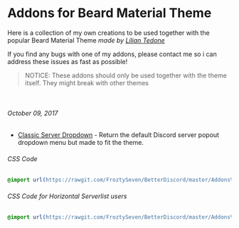 
# Addons for Beard Material Theme
Here is a collection of my own creations to be used together with the popular Beard Material Theme *made by [Lilian Tedone](https://github.com/BeardDesign1)*

If you find any bugs with one of my addons, please contact me so i can address these issues as fast as possible!

> NOTICE: These addons should only be used together with the theme itself. They might break with other themes

  
  
  
###### October 09, 2017
- [Classic Server Dropdown](https://github.com/FroztySeven/BetterDiscord/tree/master/BeardMaterial_Addons/ClassicServerDropdown) - Return the default Discord server popout dropdown menu but made to fit the theme.


###### CSS Code
```css
@import url(https://rawgit.com/FroztySeven/BetterDiscord/master/Addons%20for%20Beard%20Material%20Theme/.css/ClassicServerDropdownMenu.css);
```
###### CSS Code for Horizontal Serverlist users
```css
@import url(https://rawgit.com/FroztySeven/BetterDiscord/master/Addons%20for%20Beard%20Material%20Theme/.css/ClassicServerDropdownMenu_HS.css);
```
